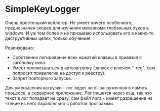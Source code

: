 SimpleKeyLogger
===============
Очень простенький кейлогер. Не умеет ничего особенного, предназначен скорее для изучения механизма глобальных хуков в windows. И уж тем более я не призываю использовать его в каких-то деструктивных целях, только обучение!

Реализовано:
* Собственно логирование всех нажатий клавиш в привязке к заголовку окна.
* Умеет прописываться в автозагрузку (запуск с ключем "-reg", сам попросит привилегии на доступ к реестру).
* Запрет повторного запуска.

Для уменьшения нагрузки - лог ведет не dll загруженная в память процесса, а серверное приложение. Лог пишется через кэш, так что текст в лог попадает не сразу, сам файл лога - имеет разрешение на чтение из него параллельно с работой программы.